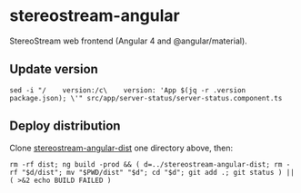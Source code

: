 stereostream-angular
====================

StereoStream web frontend (Angular 4 and @angular/material).

## Update version

    sed -i "/    version:/c\    version: 'App $(jq -r .version package.json); \'" src/app/server-status/server-status.component.ts

## Deploy distribution
Clone [stereostream-angular-dist](https://github.com/stereostream/stereostream-angular-dist) one directory above, then:

    rm -rf dist; ng build -prod && ( d=../stereostream-angular-dist; rm -rf "$d/dist"; mv "$PWD/dist" "$d"; cd "$d"; git add .; git status ) || ( >&2 echo BUILD FAILED )
